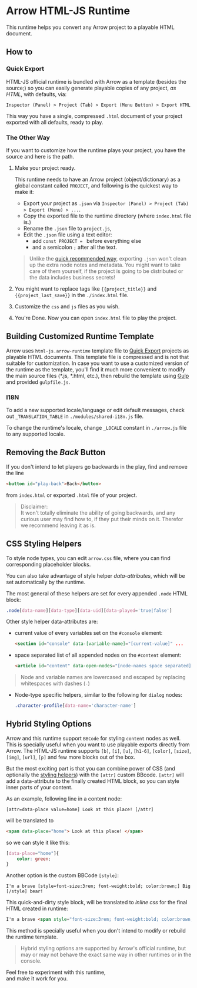 # Arrow HTML-JS Runtime
This runtime helps you convert any Arrow project to a playable HTML document.


## How to

### Quick Export

HTML-JS official runtime is bundled with Arrow as a template (besides the source;)
so you can easily generate playable copies of any project, *as HTML*, with defaults, via:

`Inspector (Panel) > Project (Tab) > Export (Menu Button) > Export HTML`

This way you have a single, compressed `.html` document of your project
exported with all defaults, ready to play.

### The Other Way 

If you want to customize how the runtime plays your project, you have the source and here is the path.

1. Make your project ready.

    This runtime needs to have an Arrow project (object/dictionary)
    as a global constant called `PROJECT`, and following is the quickest way to make it:

    + Export your project as `.json` via `Inspector (Panel) > Project (Tab) > Export (Menu) > ...`.
    + Copy the exported file to the runtime directory (where `index.html` file is.)
    + Rename the `.json` file to `project.js`,
    + Edit the `.json` file using a text editor:
        - add `const PROJECT = ` before everything else
        - and a semicolon `;` after all the text.
    
    > Unlike the [quick recommended way](#quick-export), exporting `.json`
    > won't clean up the extra node notes and metadata.
    > You might want to take care of them yourself,
    > if the project is going to be distributed or the data includes business secrets!

2. You might want to replace tags like `{{project_title}}` and `{{project_last_save}}` in the `./index.html` file.
3. Customize the `css` and `js` files as you wish.
4. You're Done. Now you can open `index.html` file to play the project.


## Building Customized Runtime Template

Arrow uses `html-js.arrow-runtime` template file
to [Quick Export](#quick-export) projects as playable HTML documents.
This template file is compressed and is not that suitable for customization.
In case you want to use a customized version of the runtime as the template,
you'll find it much more convenient to modify the main source files (*.js, *.html, etc.),
then rebuild the template using [Gulp](https://gulpjs.com/) and provided `gulpfile.js`.


### I18N

To add a new supported locale/language or edit default messages,
check out `_TRANSLATION_TABLE` in `./modules/shared-i18n.js` file.

To change the runtime's locale, change `_LOCALE` constant
in `./arrow.js` file to any supported locale.


## Removing the *Back* Button

If you don't intend to let players go backwards in the play,
find and remove the line

```html
<button id="play-back">Back</button>
```

from `index.html` or exported `.html` file of your project.

> Disclaimer:  
> It won't totally eliminate the ability of going backwards,
> and any curious user may find how to, if they put their minds on it.
> Therefor we recommend leaving it as is.


## CSS Styling Helpers

To style node types, you can edit `arrow.css` file, where you can find corresponding placeholder blocks.

You can also take advantage of style helper *data-attributes*, which will be set automatically by the runtime.

The most general of these helpers are set for every appended `.node` HTML block:

```css
.node[data-name][data-type][data-uid][data-played='true|false']
```

Other style helper data-attributes are:

+ current value of every variables set on the `#console` element:
    
    ```html
    <section id="console" data-[variable-name]="[current-value]" ...
    ```

+ space separated list of all appended nodes on the `#content` element:

    ```html
    <article id="content" data-open-nodes="[node-names space separated]" ...
    ```

> Node and variable names are lowercased and escaped by replacing whitespaces with dashes (`-`)

+ Node-type specific helpers, similar to the following for `dialog` nodes:

    ```css
    .character-profile[data-name='character-name']
    ```


## Hybrid Styling Options

Arrow and this runtime support `BBCode` for styling `content` nodes as well.
This is specially useful when you want to use playable exports directly from Arrow.
The HTML-JS runtime supports
`[b]`, `[i]`, `[u]`, `[h1-6]`, `[color]`, `[size]`, `[img]`, `[url]`, `[p]`
and few more blocks out of the box.

But the most exciting part is that you can combine power of CSS
(and optionally the [styling helpers](#styling-helpers))
with the `[attr]` custom BBcode.
`[attr]` will add a data-attribute to the finally created HTML block,
so you can style inner parts of your content.

As an example, following line in a content node:

```BBCode
[attr=data-place value=home] Look at this place! [/attr]
```

will be translated to

```HTML
<span data-place="home"> Look at this place! </span>
```

so we can style it like this:

```CSS
[data-place="home"]{
    color: green;
}
```

Another option is the custom BBCode `[style]`:

```BBCode
I'm a brave [style=font-size:3rem; font-weight:bold; color:brown;] Big [/style] bear!
```

This quick-and-dirty style block, will be translated to
*inline css* for the final HTML created in runtime:

```HTML
I'm a brave <span style="font-size:3rem; font-weight:bold; color:brown;"> Big </span> bear!
```

This method is specially useful when you don't intend to modify or rebuild the runtime template.

> Hybrid styling options are supported by Arrow's official runtime,
> but may or may not behave the exact same way in other runtimes or in the console.


Feel free to experiment with this runtime,  
and make it work for you.

